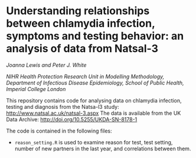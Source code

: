 # Understanding relationships between chlamydia infection, symptoms and testing behavior: an analysis of data from Natsal-3

_Joanna Lewis and Peter J. White_

_NIHR Health Protection Research Unit in Modelling Methodology, Department of Infectious Disease Epidemiology, School of Public Health, Imperial College London_

This repository contains code for analysing data on chlamydia infection, testing and diagnosis from the Natsa-l3 study: http://www.natsal.ac.uk/natsal-3.aspx The data is available from the UK Data Archive: http://doi.org/10.5255/UKDA-SN-8178-1

The code is contained in the following files:

* `reason_setting.R` is used to examine reason for test, test setting, number of new partners in the last year, and correlations between them.

